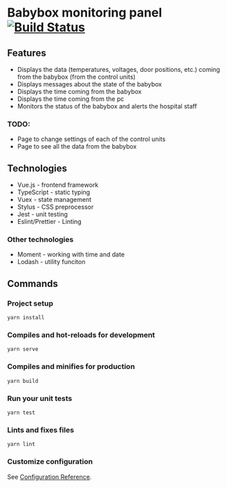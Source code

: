 # Babybox monitoring panel [![Build Status](https://travis-ci.com/zbyju/babybox.svg?branch=main)](https://travis-ci.com/zbyju/babybox)

## Features

- Displays the data (temperatures, voltages, door positions, etc.) coming from the babybox (from the control units)
- Displays messages about the state of the babybox
- Displays the time coming from the babybox
- Displays the time coming from the pc
- Monitors the status of the babybox and alerts the hospital staff

### TODO:

- Page to change settings of each of the control units
- Page to see all the data from the babybox

## Technologies

- Vue.js - frontend framework
- TypeScript - static typing
- Vuex - state management
- Stylus - CSS preprocessor
- Jest - unit testing
- Eslint/Prettier - Linting

### Other technologies

- Moment - working with time and date
- Lodash - utility funciton

## Commands

### Project setup

```
yarn install
```

### Compiles and hot-reloads for development

```
yarn serve
```

### Compiles and minifies for production

```
yarn build
```

### Run your unit tests

```
yarn test
```

### Lints and fixes files

```
yarn lint
```

### Customize configuration

See [Configuration Reference](https://cli.vuejs.org/config/).
